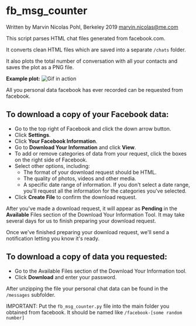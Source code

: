 # fb_msg_counter
Written by Marvin Nicolas Pohl, Berkeley 2019
marvin.nicolas@me.com

This script parses HTML chat files generated from facebook.com.

It converts clean HTML files which are saved into a separate `/chats` folder.

It also plots the total number of conversation with all your contacts and saves the plot as a PNG file.



**Example plot:**
![Gif in action](https://i.imgur.com/k5k8tTm.png)



All you personal data facebook has ever recorded can be requested from facebook.
## To download a copy of your Facebook data:

* Go to the top right of Facebook and click the down arrow button.
* Click **Settings**.
* Click **Your Facebook Information**.
* Go to **Download Your Information** and click **View**.
* To add or remove categories of data from your request, click the boxes on the right side of Facebook.
* Select other options, including:
  * The format of your download request should be HTML.
  * The quality of photos, videos and other media.
  * A specific date range of information. If you don't select a date range, you'll request all the information for the categories you've selected.
* Click **Create File** to confirm the download request.

After you've made a download request, it will appear as **Pending** in the **Available** Files section of the Download Your Information Tool. It may take several days for us to finish preparing your download request.


Once we've finished preparing your download request, we'll send a notification letting you know it's ready.

## To download a copy of data you requested:

* Go to the Available Files section of the Download Your Information tool.
* Click **Download** and enter your password.

After unzipping the file your personal chat data can be found in the `/messages` subfolder.

IMPORTANT: Put the `fb_msg_counter.py` file into the main folder you obtained from facebook. It should be named like `/facebook-[some random number]`
